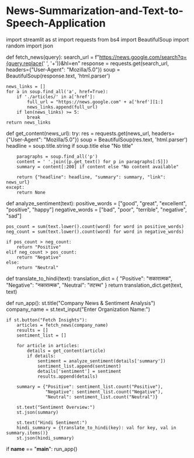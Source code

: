 # News-Summarization-and-Text-to-Speech-Application

import streamlit as st
import requests
from bs4 import BeautifulSoup
import random
import json



def fetch_news(query):
    search_url = f"https://news.google.com/search?q={query.replace(' ', '+')}&hl=en"
    response = requests.get(search_url, headers={"User-Agent": "Mozilla/5.0"})
    soup = BeautifulSoup(response.text, 'html.parser')
    
    news_links = []
    for a in soup.find_all('a', href=True):
        if './articles/' in a['href']:
            full_url = "https://news.google.com" + a['href'][1:]
            news_links.append(full_url)
        if len(news_links) >= 5:
            break
    return news_links



def get_content(news_url):
    try:
        res = requests.get(news_url, headers={"User-Agent": "Mozilla/5.0"})
        soup = BeautifulSoup(res.text, 'html.parser')
        headline = soup.title.string if soup.title else "No title"
        
        paragraphs = soup.find_all('p')
        content = ' '.join([p.get_text() for p in paragraphs[:5]])
        summary = content[:200] if content else "No content available"
        
        return {"headline": headline, "summary": summary, "link": news_url}
    except:
        return None



def analyze_sentiment(text):
    positive_words = ["good", "great", "excellent", "positive", "happy"]
    negative_words = ["bad", "poor", "terrible", "negative", "sad"]
    
    pos_count = sum(text.lower().count(word) for word in positive_words)
    neg_count = sum(text.lower().count(word) for word in negative_words)
    
    if pos_count > neg_count:
        return "Positive"
    elif neg_count > pos_count:
        return "Negative"
    else:
        return "Neutral"



def translate_to_hindi(text):
    translation_dict = {
        "Positive": "सकारात्मक",
        "Negative": "नकारात्मक",
        "Neutral": "तटस्थ"
    }
    return translation_dict.get(text, text)



def run_app():
    st.title("Company News & Sentiment Analysis")
    company_name = st.text_input("Enter Organization Name:")
    
    if st.button("Fetch Insights"):
        articles = fetch_news(company_name)
        results = []
        sentiment_list = []
        
        for article in articles:
            details = get_content(article)
            if details:
                sentiment = analyze_sentiment(details['summary'])
                sentiment_list.append(sentiment)
                details['sentiment'] = sentiment
                results.append(details)
        
        summary = {"Positive": sentiment_list.count("Positive"),
                   "Negative": sentiment_list.count("Negative"),
                   "Neutral": sentiment_list.count("Neutral")}
        
        st.text("Sentiment Overview:")
        st.json(summary)
        
        st.text("Hindi Sentiment:")
        hindi_summary = {translate_to_hindi(key): val for key, val in summary.items()}
        st.json(hindi_summary)

if __name__ == "__main__":
    run_app()

